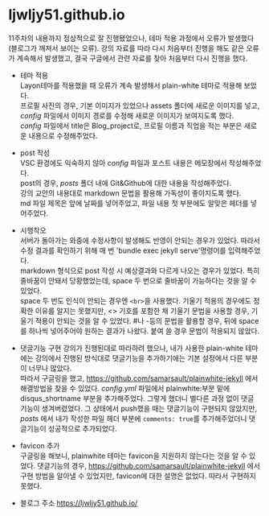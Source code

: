 # ljwljy51.github.io

11주차의 내용까지 정상적으로 잘 진행됐었으나, 테마 적용 과정에서 오류가 발생했다(블로그가 깨져서 보이는 오류).
강의 자료를 따라 다시 처음부터 진행을 해도 같은 오류가 계속해서 발생했고, 결국 구글에서 관련 자료를 찾아 처음부터 다시 진행을 했다.

- 테마 적용  
Layon테마를 적용했을 때 오류가 계속 발생해서 plain-white 테마로 적용해 보았다.  
프로필 사진의 경우, 기본 이미지가 있었으나 assets 폴더에 새로운 이미지를 넣고, _config_ 파일에서 이미지 경로를 수정해 새로운 이미지가 보여지도록 했다.  
_config_ 파일에서 title은 Blog_project로, 프로필 이름과 직업을 적는 부분은 새로운 내용으로 수정해주었다.  

- post 작성  
VSC 환경에도 익숙하지 않아 _config_ 파일과 포스트 내용은 메모장에서 작성해주었다.  
post의 경우, _posts_  폴더 내에 Git&Github에 대한 내용을 작성해주었다.  
강의 교안의 내용대로 markdown 문법을 활용해 가독성이 좋아지도록 했다.  
md 파일 제목은 앞에 날짜를 넣어주었고, 파일 내용 첫 부분에도 알맞은 헤더를 넣어주었다.  


- 시행착오  
서버가 돌아가는 와중에 수정사항이 발생해도 반영이 안되는 경우가 있었다. 따라서 수정 결과를 확인하기 위해 매 번 'bundle exec jekyll serve'명령어를 입력해주었다.  
markdown 형식으로 post 작성 시 예상결과와 다르게 나오는 경우가 있었다. 특히 줄바꿈이 안돼서 당황했었는데, space 두 번으로 줄바꿈이 가능하다는 것을 알 수 있었다.  
space 두 번도 인식이 안되는 경우엔 `<br>`을 사용했다. 기울기 적용의 경우에도 정확한 이유를 알지는 못했지만, <> 기호를 포함한 채 기울기 문법을 사용할 경우, 기울기 적용이 안되는 것을 알 수 있었다.
#나 -등의 문법을 활용할 경우, 뒤에 space를 하나씩 넣어주어야 원하는 결과가 나왔다. 붙여 쓸 경우 문법이 적용되지 않았다.

- 댓글기능 구현
강의가 진행된대로 따라하려 했으나, 내가 사용한 plain-white 테마에는 강의에서 진행된 방식대로 댓글기능을 추가하기에는 기본 설정에서 다른 부분이 너무나 많았다.  
따라서 구글링을 했고, https://github.com/samarsault/plainwhite-jekyll 에서 해결방법을 찾을 수 있었다.
_config.yml_  파일에서 plainwhite:부분 밑에 disqus_shortname 부분을 추가해주었다. 그렇게 했더니 별다른 과정 없이 댓글 기능이 생겨버렸었다.
그 상태에서 push했을 때는 댓글기능이 구현되지 않았지만, _posts_ 에서 내가 작성한 파일 헤더 부분에 `comments: true`를 추가해주었더니 댓글기능이 성공적으로 추가되었다.

- favicon 추가  
구글링을 해보니, plainwhite 테마는 favicon을 지원하지 않는다는 것을 알 수 있었다. 댓글기능의 경우, https://github.com/samarsault/plainwhite-jekyll 에서 구현 방법을 알아낼 수 있었지만, favicon에 대한 설명은 없었다. 따라서 구현하지 못했다.

- 블로그 주소
https://ljwljy51.github.io/
